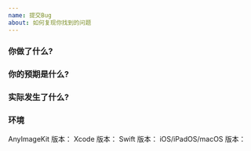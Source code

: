 ```yaml
---
name: 提交Bug
about: 如何复现你找到的问题
---
```


### 你做了什么?


### 你的预期是什么?


### 实际发生了什么?


### 环境

AnyImageKit 版本：
Xcode 版本：
Swift 版本：
iOS/iPadOS/macOS 版本：
